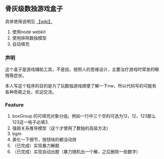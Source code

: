 骨灰级数独游戏盒子
------

具体使用说明见
[【wiki】](https://github.com/liu946/SudokuProfessional/wiki)

1. 使用node webkit
2. 使用排除数独模型
3. 自动填充

### 声明

这个盒子是游戏辅助工具，不是挂。按照人的思维设计，主要治疗游戏时常发的眼残等症状。

本人写这个程序的目的是为了玩数独游戏顺便了解一下nw，所以代码写的可能有各种奇葩之处，欢迎交流。

### Feature

1. boxGroup 的可填充对象分组。例如一行中三个空的可选为12，12，123那么123这一格子必填3.
2. 强弱关系推导模型（这个才使用了数独的高级方法）
3. bgm
4. 美化一下细节，按钮啥的都没动效
5. （已完成）实现暴力解题
6. （已完成）实现自动出题（暴力随机出一个解，之后删除一些数字）



